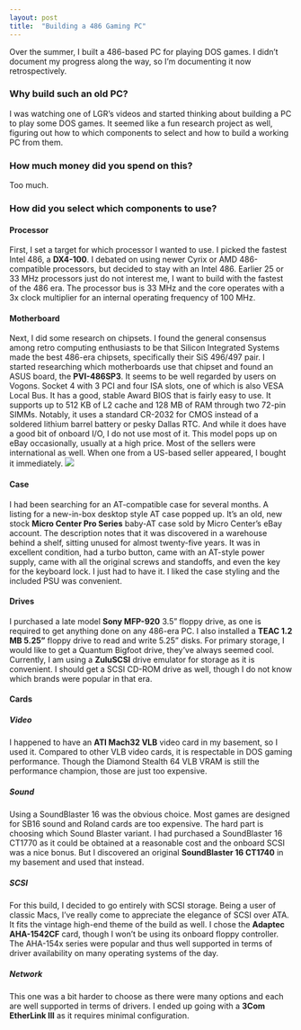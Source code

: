```yaml
---
layout: post
title:  "Building a 486 Gaming PC"
---
```

Over the summer, I built a 486-based PC for playing DOS games. I didn’t document my progress along the way, so I’m documenting it now retrospectively.
### Why build such an old PC?
I was watching one of LGR’s videos and started thinking about building a PC to play some DOS games. It seemed like a fun research project as well, figuring out how to which components to select and how to build a working PC from them.
### How much money did you spend on this?
Too much.
### How did you select which components to use?
#### Processor
First, I set a target for which processor I wanted to use. I picked the fastest Intel 486, a **DX4-100**. I debated on using newer Cyrix or AMD 486-compatible processors, but decided to stay with an Intel 486. Earlier 25 or 33 MHz processors just do not interest me, I want to build with the fastest of the 486 era. The processor bus is 33 MHz and the core operates with a 3x clock multiplier for an internal operating frequency of 100 MHz.

#### Motherboard
Next, I did some research on chipsets. I found the general consensus among retro computing enthusiasts to be that Silicon Integrated Systems made the best 486-era chipsets, specifically their SiS 496/497 pair. I started researching which motherboards use that chipset and found an ASUS board, the **PVI-486SP3**. It seems to be well regarded by users on Vogons. Socket 4 with 3 PCI and four ISA slots, one of which is also VESA Local Bus. It has a good, stable Award BIOS that is fairly easy to use. It supports up to 512 KB of L2 cache and 128 MB of RAM through two 72-pin SIMMs. Notably, it uses a standard CR-2032 for CMOS instead of a soldered lithium barrel battery or pesky Dallas RTC. And while it does have a good bit of onboard I/O, I do not use most of it. This model pops up on eBay occasionally, usually at a high price. Most of the sellers were international as well. When one from a US-based seller appeared, I bought it immediately.
![][image-1]

#### Case
I had been searching for an AT-compatible case for several months. A listing for a new-in-box desktop style AT case popped up. It’s an old, new stock **Micro Center Pro Series** baby-AT case sold by Micro Center’s eBay account. The description notes that it was discovered in a warehouse behind a shelf, sitting unused for almost twenty-five years. It was in excellent condition, had a turbo button, came with an AT-style power supply, came with all the original screws and standoffs, and even the key for the keyboard lock. I just had to have it. I liked the case styling and the included PSU was convenient.

#### Drives
I purchased a late model **Sony MFP-920** 3.5” floppy drive, as one is required to get anything done on any 486-era PC. I also installed a **TEAC 1.2 MB 5.25”** floppy drive to read and write 5.25” disks. For primary storage, I would like to get a Quantum Bigfoot drive, they’ve always seemed cool. Currently, I am using a **ZuluSCSI** drive emulator for storage as it is convenient. I should get a SCSI CD-ROM drive as well, though I do not know which brands were popular in that era.

#### Cards
##### Video
I happened to have an **ATI Mach32 VLB** video card in my basement, so I used it. Compared to other VLB video cards, it is respectable in DOS gaming performance. Though the Diamond Stealth 64 VLB VRAM is still the performance champion, those are just too expensive.
##### Sound
Using a SoundBlaster 16 was the obvious choice. Most games are designed for SB16 sound and Roland cards are too expensive. The hard part is choosing which Sound Blaster variant. I had purchased a SoundBlaster 16 CT1770 as it could be obtained at a reasonable cost and the onboard SCSI was a nice bonus. But I discovered an original **SoundBlaster 16 CT1740** in my basement and used that instead.
##### SCSI
For this build, I decided to go entirely with SCSI storage. Being a user of classic Macs, I’ve really come to appreciate the elegance of SCSI over ATA. It fits the vintage high-end theme of the build as well. I chose the **Adaptec AHA-1542CF** card, though I won’t be using its onboard floppy controller. The AHA-154x series were popular and thus well supported in terms of driver availability on many operating systems of the day.
##### Network
This one was a bit harder to choose as there were many options and each are well supported in terms of drivers. I ended up going with a **3Com EtherLink III** as it requires minimal configuration.

[image-1]:	/assets/images/486-gaming-pc/motherboard.jpeg